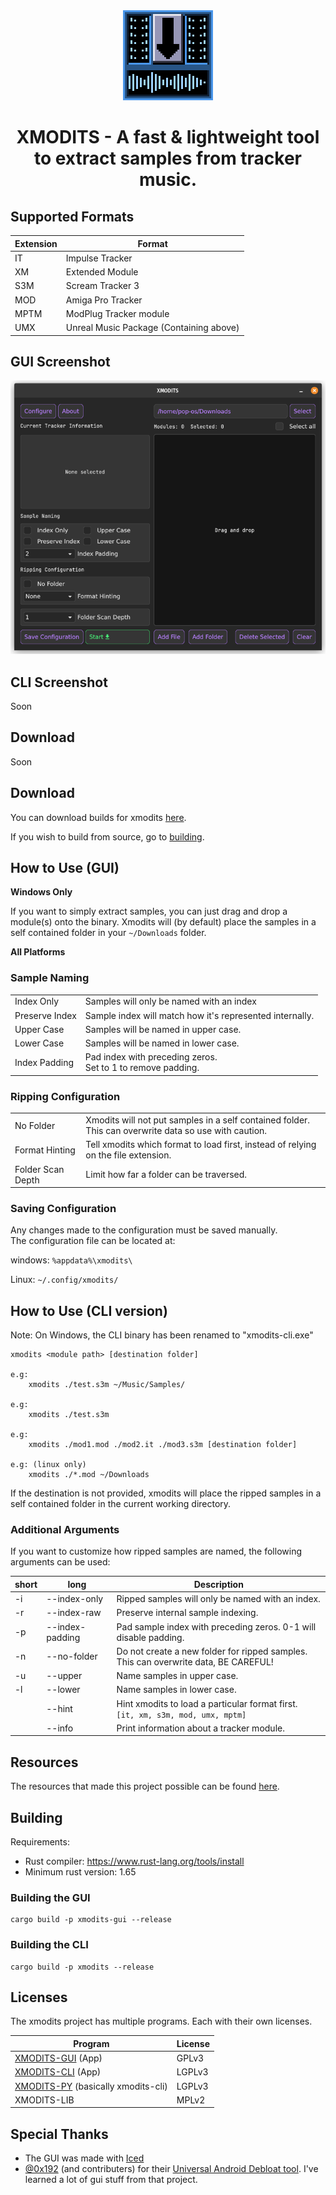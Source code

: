 <div align="center">

<img alt="XMODITS Logo" src="icon.png"> 
<!-- I could do with an improved logo tbh -->

# XMODITS - A fast & lightweight tool to extract samples from tracker music.
<!-- [![unit_testing](https://github.com/B0ney/xmodits/actions/workflows/rust.yml/badge.svg?branch=main)](https://github.com/B0ney/xmodits/actions/workflows/rust.yml) -->
</div>

## Supported Formats
| Extension | Format |
| --- | --- |
| IT | Impulse Tracker |
| XM | Extended Module | 
| S3M | Scream Tracker 3 |
| MOD | Amiga Pro Tracker |
| MPTM | ModPlug Tracker module |
| UMX | Unreal Music Package (Containing above) |

## GUI Screenshot
![xmodits gui](./extras/screenshots/Screenshot_1.png) 
<!-- ![xmodits gui](./extras/screenshots/Screenshot_2.png) -->

## CLI Screenshot
Soon

## Download
Soon

## Download
You can download builds for xmodits [here](https://github.com/B0ney/xmodits/releases).

If you wish to build from source, go to [building](#building).

<!-- ## Other projects:
* xmodits cli application
* xmodits python library -->

## How to Use (GUI)
**Windows Only**

If you want to simply extract samples, you can just drag and drop a module(s) onto the binary. Xmodits will (by default) place the samples in a self contained folder in your ```~/Downloads``` folder.

**All Platforms**

### Sample Naming
<!-- Configures how ripped samples are named -->

|||
|--|--|
| Index Only | Samples will only be named with an index |
| Preserve Index | Sample index will match how it's represented internally. |
| Upper Case | Samples will be named in upper case.|
| Lower Case | Samples will be named in lower case.|
| Index Padding | Pad index with preceding zeros.<br>Set to 1 to remove padding.|


### Ripping Configuration

|||
|--|--|
| No Folder | Xmodits will not put samples in a self contained folder.<br>This can overwrite data so use with caution.|
|Format Hinting| Tell xmodits which format to load first, instead of relying on the file extension.|
| Folder Scan Depth | Limit how far a folder can be traversed. |

### Saving Configuration
Any changes made to the configuration must be saved manually.<br>The configuration file can be located at:

windows:
```%appdata%\xmodits\```

Linux:
```~/.config/xmodits/```



## How to Use (CLI version)
Note: On Windows, the CLI binary has been renamed to "xmodits-cli.exe"

```
xmodits <module path> [destination folder]

e.g:
    xmodits ./test.s3m ~/Music/Samples/

e.g: 
    xmodits ./test.s3m

e.g:
    xmodits ./mod1.mod ./mod2.it ./mod3.s3m [destination folder]

e.g: (linux only)
    xmodits ./*.mod ~/Downloads
```
If the destination is not provided, xmodits will place the ripped samples in a self contained folder in the current working directory.

### Additional Arguments
If you want to customize how ripped samples are named, the following arguments can be used:

|short| long| Description|
|--|--|--|
|-i |--index-only| Ripped samples will only be named with an index.|
|-r |--index-raw| Preserve internal sample indexing.|
|-p |--index-padding| Pad sample index with preceding zeros. 0-1 will disable padding.|
|-n |--no-folder| Do not create a new folder for ripped samples.<br>This can overwrite data, BE CAREFUL!|
|-u |--upper| Name samples in upper case. |
|-l |--lower| Name samples in lower case. |
||--hint| Hint xmodits to load a particular format first.<br>```[it, xm, s3m, mod, umx, mptm]```|
||--info| Print information about a tracker module. |


<!-- ## Note
The purpose of this tool (the core) is to dump samples that's it.

You'll notice some dumped samples may not sound identical to what's heard in a tracker module. 

This is because the tracker authour has applied effects such as pitch increase, vibrato.

Replicating these effects is not a top priority.  -->

## Resources
The resources that made this project possible can be found [here](./resources/).

## Building
Requirements:
* Rust compiler: https://www.rust-lang.org/tools/install
* Minimum rust version: 1.65

### Building the GUI
```
cargo build -p xmodits-gui --release
```
### Building the CLI
```
cargo build -p xmodits --release
```

## Licenses
The xmodits project has multiple programs. Each with their own licenses.

|Program| License|
|--|--|
|[XMODITS-GUI](app/gui/) (App) | GPLv3|
|[XMODITS-CLI](app/cli/) (App) | LGPLv3 |
|[XMODITS-PY](pylib/) (basically xmodits-cli)| LGPLv3 |
|XMODITS-LIB | MPLv2 |

## Special Thanks
- The GUI was made with [Iced](https://github.com/iced-rs/iced)
- [@0x192](https://github.com/0x192) (and contributers) for their [Universal Android Debloat tool](https://github.com/0x192/universal-android-debloater/). I've learned a lot of gui stuff from that project.
